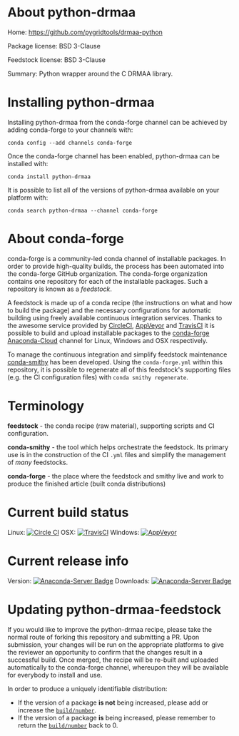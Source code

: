 About python-drmaa
==================

Home: https://github.com/pygridtools/drmaa-python

Package license: BSD 3-Clause

Feedstock license: BSD 3-Clause

Summary: Python wrapper around the C DRMAA library.



Installing python-drmaa
=======================

Installing python-drmaa from the conda-forge channel can be achieved by adding conda-forge to your channels with:

```
conda config --add channels conda-forge
```

Once the conda-forge channel has been enabled, python-drmaa can be installed with:

```
conda install python-drmaa
```

It is possible to list all of the versions of python-drmaa available on your platform with:

```
conda search python-drmaa --channel conda-forge
```


About conda-forge
=================

conda-forge is a community-led conda channel of installable packages.
In order to provide high-quality builds, the process has been automated into the
conda-forge GitHub organization. The conda-forge organization contains one repository 
for each of the installable packages. Such a repository is known as a *feedstock*.

A feedstock is made up of a conda recipe (the instructions on what and how to build
the package) and the necessary configurations for automatic building using freely
available continuous integration services. Thanks to the awesome service provided by
[CircleCI](https://circleci.com/), [AppVeyor](http://www.appveyor.com/)
and [TravisCI](https://travis-ci.org/) it is possible to build and upload installable
packages to the [conda-forge](https://anaconda.org/conda-forge)
[Anaconda-Cloud](http://docs.anaconda.org/) channel for Linux, Windows and OSX respectively.

To manage the continuous integration and simplify feedstock maintenance
[conda-smithy](http://github.com/conda-forge/conda-smithy) has been developed.
Using the ``conda-forge.yml`` within this repository, it is possible to regenerate all of
this feedstock's supporting files (e.g. the CI configuration files) with ``conda smithy regenerate``.


Terminology
===========

**feedstock** - the conda recipe (raw material), supporting scripts and CI configuration.

**conda-smithy** - the tool which helps orchestrate the feedstock.
                   Its primary use is in the construction of the CI ``.yml`` files
                   and simplify the management of *many* feedstocks.

**conda-forge** - the place where the feedstock and smithy live and work to
                  produce the finished article (built conda distributions)

Current build status
====================

Linux: [![Circle CI](https://circleci.com/gh/conda-forge/python-drmaa-feedstock.svg?style=svg)](https://circleci.com/gh/conda-forge/python-drmaa-feedstock)
OSX: [![TravisCI](https://travis-ci.org/conda-forge/python-drmaa-feedstock.svg?branch=master)](https://travis-ci.org/conda-forge/python-drmaa-feedstock) 
Windows: [![AppVeyor](https://ci.appveyor.com/api/projects/status/github/conda-forge/python-drmaa-feedstock?svg=True)](https://ci.appveyor.com/project/conda-forge/python-drmaa-feedstock/branch/master)

Current release info
====================
Version: [![Anaconda-Server Badge](https://anaconda.org/conda-forge/python-drmaa/badges/version.svg)](https://anaconda.org/conda-forge/python-drmaa)
Downloads: [![Anaconda-Server Badge](https://anaconda.org/conda-forge/python-drmaa/badges/downloads.svg)](https://anaconda.org/conda-forge/python-drmaa)


Updating python-drmaa-feedstock
===============================

If you would like to improve the python-drmaa recipe, please take the normal
route of forking this repository and submitting a PR. Upon submission, your changes will
be run on the appropriate platforms to give the reviewer an opportunity to confirm that the
changes result in a successful build. Once merged, the recipe will be re-built and uploaded
automatically to the conda-forge channel, whereupon they will be available for everybody to
install and use.

In order to produce a uniquely identifiable distribution:
 * If the version of a package **is not** being increased, please add or increase
   the [``build/number``](http://conda.pydata.org/docs/building/meta-yaml.html#build-number-and-string). 
 * If the version of a package **is** being increased, please remember to return
   the [``build/number``](http://conda.pydata.org/docs/building/meta-yaml.html#build-number-and-string)
   back to 0.
